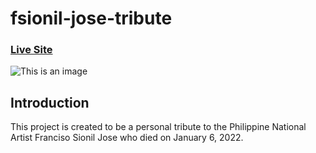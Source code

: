 # fsionil-jose-tribute

### [Live Site](https://fsionil-jose-tribute.netlify.app)

![This is an image](<img src="https://i.ibb.co/42HdCbJ/fsionil.jpg" alt="fsionil" border="0">)

## Introduction
This project is created to be a personal tribute to the Philippine National Artist Franciso Sionil Jose who died on January 6, 2022. 
